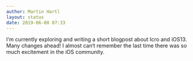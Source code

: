```yaml
---
author: Martin Hartl
layout: status
date: 2019-06-08 07:33
---
```

I‘m currently exploring and writing a short blogpost about Icro and iOS13. Many changes ahead! I almost can‘t remember the last time there was so much excitement in the iOS community.